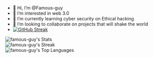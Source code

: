 - 👋 Hi, I’m @Famous-guy
- 👀 I’m interested in web 3.0
- 🌱 I’m currently learning cyber security on Ethical hacking
- 💞️ I’m looking to collaborate on projects that will shake the world
- [![GitHub Streak](https://streak-stats.demolab.com?user=famous-guy&theme=gruvbox&hide_border=true&border_radius=4.4&date_format=M%20j%5B%2C%20Y%5D)](https://git.io/streak-stats)
<!--- 📫 How to reach me ...

<!---
Famous-guy/Famous-guy is a ✨ special ✨ repository because its `README.md` (this file) appears on your GitHub profile.
You can click the Preview link to take a look at your changes.
--->
![famous-guy's Stats](https://github-readme-stats.vercel.app/api?username=famous-guy&theme=gruvbox&show_icons=true&hide_border=true&count_private=true)
<br>
![famous-guy's Streak](https://github-readme-streak-stats.herokuapp.com/?user=famous-guy&theme=gruvbox&hide_border=true)
<br>
![famous-guy's Top Languages](https://github-readme-stats.vercel.app/api/top-langs/?username=famous-guy&theme=gruvbox&show_icons=true&hide_border=true&layout=compact)
